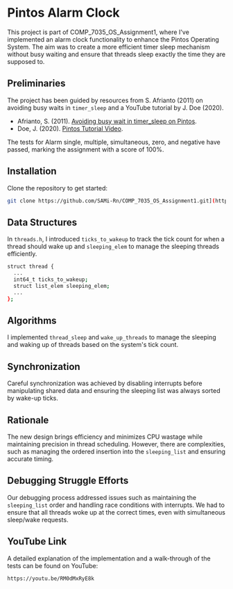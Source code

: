 # Pintos Alarm Clock

This project is part of COMP_7035_OS_Assignment1, where I've implemented an alarm clock functionality to enhance the Pintos Operating System. The aim was to create a more efficient timer sleep mechanism without busy waiting and ensure that threads sleep exactly the time they are supposed to.

## Preliminaries

The project has been guided by resources from S. Afrianto (2011) on avoiding busy waits in `timer_sleep` and a YouTube tutorial by J. Doe (2020).

- Afrianto, S. (2011). [Avoiding busy wait in timer_sleep on Pintos](https://souzanurafrianto.wordpress.com/2011/05/06/avoiding-busy-wait-in-timer_sleep-on-pintos/).
- Doe, J. (2020). [Pintos Tutorial Video](https://www.youtube.com/watch?v=myO2bs5LMak).

The tests for Alarm single, multiple, simultaneous, zero, and negative have passed, marking the assignment with a score of 100%.

## Installation

Clone the repository to get started:

```sh
git clone https://github.com/SAMi-Rn/COMP_7035_OS_Assignment1.git](https://github.com/SAMi-Rn/Pintos-Alarm-Clock-Assingment-1.git
```
## Data Structures
In `threads.h`, I introduced `ticks_to_wakeup` to track the tick count for when a thread should wake up and  `sleeping_elem` to manage the sleeping threads efficiently.

```sh
struct thread {
  ...
  int64_t ticks_to_wakeup;
  struct list_elem sleeping_elem;
  ...
};
```
## Algorithms
I implemented `thread_sleep` and `wake_up_threads` to manage the sleeping and waking up of threads based on the system's tick count.

## Synchronization
Careful synchronization was achieved by disabling interrupts before manipulating shared data and ensuring the sleeping list was always sorted by wake-up ticks.

## Rationale
The new design brings efficiency and minimizes CPU wastage while maintaining precision in thread scheduling. However, there are complexities, such as managing the ordered insertion into the `sleeping_list` and ensuring accurate timing.

## Debugging Struggle Efforts
Our debugging process addressed issues such as maintaining the `sleeping_list` order and handling race conditions with interrupts. We had to ensure that all threads woke up at the correct times, even with simultaneous sleep/wake requests.

## YouTube Link
A detailed explanation of the implementation and a walk-through of the tests can be found on YouTube:
``` sh
https://youtu.be/RM0dMxRyE8k
```
